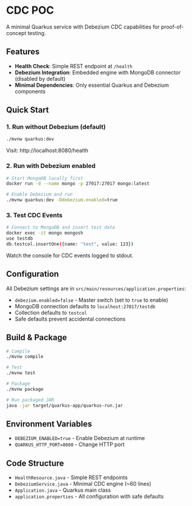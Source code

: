 # CDC POC

A minimal Quarkus service with Debezium CDC capabilities for proof-of-concept testing.

## Features

- **Health Check**: Simple REST endpoint at `/health`
- **Debezium Integration**: Embedded engine with MongoDB connector (disabled by default)
- **Minimal Dependencies**: Only essential Quarkus and Debezium components

## Quick Start

### 1. Run without Debezium (default)
```bash
./mvnw quarkus:dev
```
Visit: http://localhost:8080/health

### 2. Run with Debezium enabled
```bash
# Start MongoDB locally first
docker run -d --name mongo -p 27017:27017 mongo:latest

# Enable Debezium and run
./mvnw quarkus:dev -Ddebezium.enabled=true
```

### 3. Test CDC Events
```bash
# Connect to MongoDB and insert test data
docker exec -it mongo mongosh
use testdb
db.testcol.insertOne({name: "test", value: 123})
```

Watch the console for CDC events logged to stdout.

## Configuration

All Debezium settings are in `src/main/resources/application.properties`:

- `debezium.enabled=false` - Master switch (set to `true` to enable)
- MongoDB connection defaults to `localhost:27017/testdb`
- Collection defaults to `testcol`
- Safe defaults prevent accidental connections

## Build & Package

```bash
# Compile
./mvnw compile

# Test
./mvnw test

# Package
./mvnw package

# Run packaged JAR
java -jar target/quarkus-app/quarkus-run.jar
```

## Environment Variables

- `DEBEZIUM_ENABLED=true` - Enable Debezium at runtime
- `QUARKUS_HTTP_PORT=8080` - Change HTTP port

## Code Structure

- `HealthResource.java` - Simple REST endpoints
- `DebeziumService.java` - Minimal CDC engine (~60 lines)
- `Application.java` - Quarkus main class
- `application.properties` - All configuration with safe defaults





